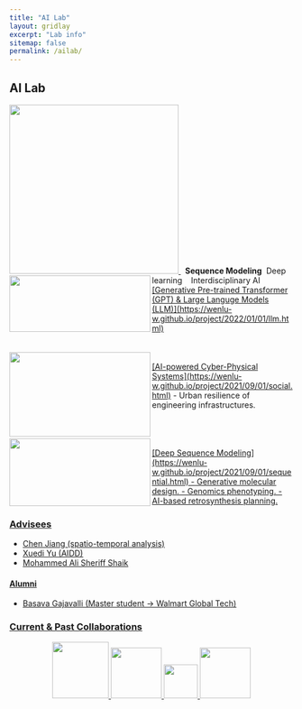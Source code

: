 ```yaml
---
title: "AI Lab"
layout: gridlay
excerpt: "Lab info"
sitemap: false
permalink: /ailab/
---
```


## AI Lab


<a href="https://wenlu-w.github.io/">
        <img src="{{ site.url }}{{ site.baseurl }}/images/AIserver.jpeg" style="width: 300px; box-shadow: none">
</a>&nbsp;&nbsp;<b>Sequence Modeling</b>&nbsp;&nbsp;Deep learning &nbsp;&nbsp; Interdisciplinary AI



<img align="left" width="250" height="100" src="{{ site.url }}{{ site.baseurl }}/images/nlidb.png" > 
&nbsp;<br>
<ins>[Generative Pre-trained Transformer (GPT) & Large Languge Models (LLM)](https://wenlu-w.github.io/project/2022/01/01/llm.html)</ins>
<br>
<br>
<br>

<img align="left" width="250" height="150" src="{{ site.url }}{{ site.baseurl }}/images/weather2.png"> 
&nbsp;<br>
<ins>[AI-powered Cyber-Physical Systems](https://wenlu-w.github.io/project/2021/09/01/social.html)</ins>
- Urban resilience of engineering infrastructures. 
<br>
<br>
<br>
<br>

<img align="left" width="250" height="120" src="{{ site.url }}{{ site.baseurl }}/images/advremoval.png"> 
&nbsp;<br>
<ins>[Deep Sequence Modeling](https://wenlu-w.github.io/project/2021/09/01/sequential.html)<ins>
- Generative molecular design. 
- Genomics phenotyping. 
- AI-based retrosynthesis planning. 



	

### Advisees

- Chen Jiang (spatio-temporal analysis)
- Xuedi Yu (AIDD)
- Mohammed Ali Sheriff Shaik

#### Alumni
- Basava Gajavalli (Master student -> Walmart Global Tech)

### Current & Past Collaborations

<center><figure class="fifth">
  <img src="{{ site.url }}{{ site.baseurl }}/images/microsoft.png" style="width: 100px; box-shadow: none">
  <img src="{{ site.url }}{{ site.baseurl }}/images/biogen.jpeg" style="width: 90px; box-shadow: none">
  <img src="{{ site.url }}{{ site.baseurl }}/images/cornell.png" style="width: 60px; box-shadow: none">
  <img src="{{ site.url }}{{ site.baseurl }}/images/wework.png" style="width: 90px; box-shadow: none">
</figure></center>

